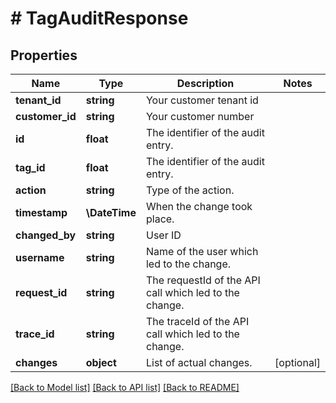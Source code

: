 # # TagAuditResponse

## Properties

Name | Type | Description | Notes
------------ | ------------- | ------------- | -------------
**tenant_id** | **string** | Your customer tenant id |
**customer_id** | **string** | Your customer number |
**id** | **float** | The identifier of the audit entry. |
**tag_id** | **float** | The identifier of the audit entry. |
**action** | **string** | Type of the action. |
**timestamp** | **\DateTime** | When the change took place. |
**changed_by** | **string** | User ID |
**username** | **string** | Name of the user which led to the change. |
**request_id** | **string** | The requestId of the API call which led to the change. |
**trace_id** | **string** | The traceId of the API call which led to the change. |
**changes** | **object** | List of actual changes. | [optional]

[[Back to Model list]](../../README.md#models) [[Back to API list]](../../README.md#endpoints) [[Back to README]](../../README.md)

